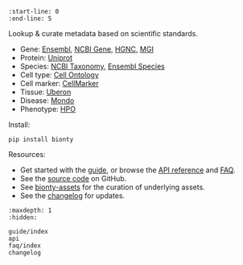 ```{include} ../README.md
:start-line: 0
:end-line: 5
```

Lookup & curate metadata based on scientific standards.

- Gene: [Ensembl](https://ensembl.org/), [NCBI Gene](https://www.ncbi.nlm.nih.gov/gene/), [HGNC](https://www.genenames.org/), [MGI](http://www.informatics.jax.org/)
- Protein: [Uniprot](https://www.uniprot.org/)
- Species: [NCBI Taxonomy](https://www.ncbi.nlm.nih.gov/taxonomy/), [Ensembl Species](https://useast.ensembl.org/info/about/species.html)
- Cell type: [Cell Ontology](https://obophenotype.github.io/cell-ontology/)
- Cell marker: [CellMarker](http://xteam.xbio.top/CellMarker)
- Tissue: [Uberon](http://obophenotype.github.io/uberon/)
- Disease: [Mondo](https://mondo.monarchinitiative.org/)
- Phenotype: [HPO](https://hpo.jax.org/app/)

Install:

```
pip install bionty
```

Resources:

- Get started with the [guide](guide/index), or browse the [API reference](api) and [FAQ](faq/index).
- See the [source code](https://github.com/laminlabs/bionty) on GitHub.
- See [bionty-assets](https://lamin.ai/docs/bionty-assets) for the curation of underlying assets.
- See the [changelog](changelog) for updates.

```{toctree}
:maxdepth: 1
:hidden:

guide/index
api
faq/index
changelog
```
